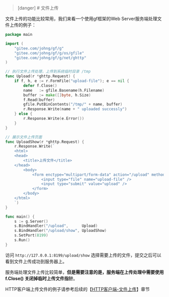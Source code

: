 >[danger] # 文件上传

文件上传的功能比较常用，我们来看一个使用gf框架的Web Server服务端处理文件上传的例子：

```go
package main

import (
    "gitee.com/johng/gf/g"
    "gitee.com/johng/gf/g/os/gfile"
    "gitee.com/johng/gf/g/net/ghttp"
)

// 执行文件上传处理，上传到系统临时目录 /tmp
func Upload(r *ghttp.Request) {
    if f, h, e := r.FormFile("upload-file"); e == nil {
        defer f.Close()
        name   := gfile.Basename(h.Filename)
        buffer := make([]byte, h.Size)
        f.Read(buffer)
        gfile.PutBinContents("/tmp/" + name, buffer)
        r.Response.Write(name + " uploaded successly")
    } else {
        r.Response.Write(e.Error())
    }
}

// 展示文件上传页面
func UploadShow(r *ghttp.Request) {
    r.Response.Write(`
    <html>
    <head>
        <title>上传文件</title>
    </head>
        <body>
            <form enctype="multipart/form-data" action="/upload" method="post">
                <input type="file" name="upload-file" />
                <input type="submit" value="upload" />
            </form>
        </body>
    </html>
    `)
}

func main() {
    s := g.Server()
    s.BindHandler("/upload",      Upload)
    s.BindHandler("/upload/show", UploadShow)
    s.SetPort(8199)
    s.Run()
}
```

访问 ```http://127.0.0.1:8199/upload/show``` 选择需要上传的文件，提交之后可以看到文件上传成功到服务器上。

服务端处理文件上传比较简单，**但是需要注意的是，服务端在上传处理中需要使用f.Close() 关闭掉临时上传文件指针**。

HTTP客户端上传文件的例子请参考后续的【[HTTP客户端-文件上传](输入输出.HTTP客户端.md)】章节

